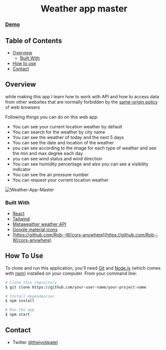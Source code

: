 <!-- Please update value in the {}  -->

<h1 align="center">Weather app master</h1>

 
 ###  [Demo](https://thejyotipatel.github.io/weather-app-master/) 
   

<!-- TABLE OF CONTENTS -->

## Table of Contents

- [Overview](#overview)
  - [Built With](#built-with)
- [How to use](#how-to-use)
- [Contact](#contact) 

<!-- OVERVIEW -->

## Overview  

 while making this app I learn how to work with API and how to access data from other websites that are normally forbidden by the [same-origin policy](https://developer.mozilla.org/en-US/docs/Web/Security/Same-origin_policy) of web browsers

Following things you can do on this web app:

- You can see your current location weather by default
- You can search for the weather by city name
- You can see the weather of today and the next 5 days
- You can see the date and location of the weather
- you can see according to the image for each type of weather and see the min and max degree each day
- you can see wind status and wind direction
- You can see humidity percentage and also you can see a visibility indicator
- You can see the air pressure number
- You can request your current location weather 


![Weather-App-Master](https://user-images.githubusercontent.com/66724598/158875083-018db3eb-9392-468e-95d5-722ead31c5c8.png)
 

### Built With

<!-- This section should list any major frameworks that you built your project using. Here are a few examples.-->

- [React](https://reactjs.org/)
- [Tailwind](https://tailwindcss.com/)
- [Metaweather weather API](https://www.metaweather.com/api/)
- [Google material icons](https://google.github.io/material-design-icons/)
- [https://github.com/Rob--W/cors-anywhere](https://github.com/Rob--W/cors-anywhere)

## How To Use

<!-- Example: -->

To clone and run this application, you'll need [Git](https://git-scm.com) and [Node.js](https://nodejs.org/en/download/) (which comes with [npm](http://npmjs.com)) installed on your computer. From your command line:

```bash
# Clone this repository
$ git clone https://github.com/your-user-name/your-project-name

# Install dependencies
$ npm install

# Run the app
$ npm start
```
 
## Contact
 
- Twitter [@thejyotipatel](https://{twitter.com/thejyotipatel}) 
